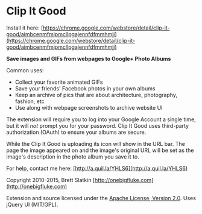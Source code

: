 Clip It Good
============

Install it here:
[https://chrome.google.com/webstore/detail/clip-it-good/aimbcenmfmipmcllpgajennfdfmmhmjj](https://chrome.google.com/webstore/detail/clip-it-good/aimbcenmfmipmcllpgajennfdfmmhmjj)

**Save images and GIFs from webpages to Google+ Photo Albums**

Common uses:

*   Collect your favorite animated GIFs
*   Save your friends' Facebook photos in your own albums
*   Keep an archive of pics that are about architecture, photography, fashion, etc
*   Use along with webpage screenshots to archive website UI

The extension will require you to log into your Google Account a single time, but it will *not* prompt you for your password. Clip It Good uses third-party authorization (OAuth) to ensure your albums are secure.

While the Clip It Good is uploading its icon will show in the URL bar. The page the image appeared on and the image's original URL will be set as the image's description in the photo album you save it to.

For help, contact me here:
[http://a.quil.la/YHLS6](http://a.quil.la/YHLS6)

Copyright 2010-2015, Brett Slatkin
[http://onebigfluke.com](http://onebigfluke.com)

Extension and source licensed under the [Apache License, Version 2.0](http://www.apache.org/licenses/LICENSE-2.0.html). Uses jQuery UI (MIT/GPL).
